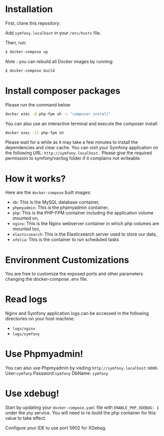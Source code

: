 # Installation

First, clone this repository:

Add `symfony.localhost` in your `/etc/hosts` file.

Then, run:

```bash
$ docker-compose up
```

_Note :_ you can rebuild all Docker images by running:

```bash
$ docker-compose build
```

# Install composer packages

Please run the command below

```bash
docker exec -d php-fpm sh -c "composer install"
```

You can also use an interactive terminal and execute the composer install

```bash
docker exec -it php-fpm sh 
```

Please wait for a while as it may take a few minutes to install the dependencies and clear cache.
You can visit your Symfony application on the following URL: `http://symfony.localhost` . Please give the required permission to symfony/var/log folder if it complains not writeable.

# How it works?

Here are the `docker-compose` built images:

* `db`: This is the MySQL database container,
* `phpmyadmin`: This is the phpmyadmin container,
* `php`: This is the PHP-FPM container including the application volume mounted on,
* `nginx`: This is the Nginx webserver container in which php volumes are mounted too,
* `elasticsearch`: This is the Elasticsearch server used to store our data,
* `ofelia`: This is the container to run scheduled tasks


# Environment Customizations

You are free to customize the exposed ports and other parameters changing the docker-compose .env file.

# Read logs

Nginx and Symfony application logs can be accessed in the following directories on your host machine:

* `logs/nginx`
* `logs/symfony`

# Use Phpmyadmin!

You can also use Phpmyadmin by visiting `http://symfony.localhost:8080`.
User:`symfony` Password:`symfony` DbName: `symfony`


# Use xdebug!

Start by updating your `docker-compose.yaml` file with `ENABLE_PHP_XDEBUG: 1` under the `php` service.
You will need to re-build the php container for this value to take effect.

Configure your IDE to use port 5902 for XDebug.
